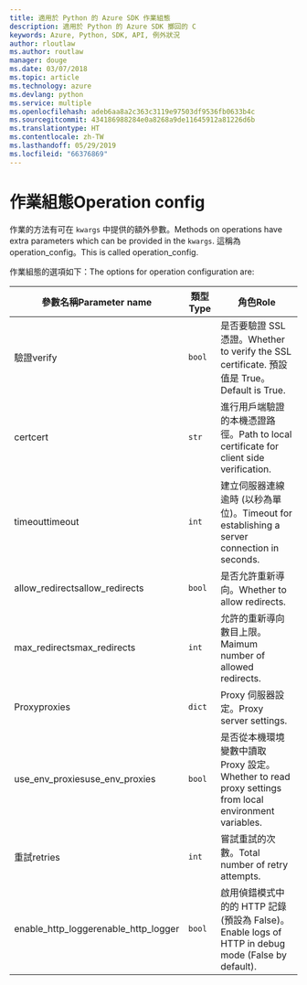 ```yaml
---
title: 適用於 Python 的 Azure SDK 作業組態
description: 適用於 Python 的 Azure SDK 擲回的 C
keywords: Azure, Python, SDK, API, 例外狀況
author: rloutlaw
ms.author: routlaw
manager: douge
ms.date: 03/07/2018
ms.topic: article
ms.technology: azure
ms.devlang: python
ms.service: multiple
ms.openlocfilehash: adeb6aa8a2c363c3119e97503df9536fb0633b4c
ms.sourcegitcommit: 434186988284e0a8268a9de11645912a81226d6b
ms.translationtype: HT
ms.contentlocale: zh-TW
ms.lasthandoff: 05/29/2019
ms.locfileid: "66376869"
---
```

# <a name="operation-config"></a><span data-ttu-id="a5de6-104">作業組態</span><span class="sxs-lookup"><span data-stu-id="a5de6-104">Operation config</span></span> 

<span data-ttu-id="a5de6-105">作業的方法有可在 `kwargs` 中提供的額外參數。</span><span class="sxs-lookup"><span data-stu-id="a5de6-105">Methods on operations have extra parameters which can be provided in the `kwargs`.</span></span> <span data-ttu-id="a5de6-106">這稱為 operation_config。</span><span class="sxs-lookup"><span data-stu-id="a5de6-106">This is called operation_config.</span></span>

<span data-ttu-id="a5de6-107">作業組態的選項如下：</span><span class="sxs-lookup"><span data-stu-id="a5de6-107">The options for operation configuration are:</span></span>

|<span data-ttu-id="a5de6-108">參數名稱</span><span class="sxs-lookup"><span data-stu-id="a5de6-108">Parameter name</span></span>|<span data-ttu-id="a5de6-109">類型</span><span class="sxs-lookup"><span data-stu-id="a5de6-109">Type</span></span>|<span data-ttu-id="a5de6-110">角色</span><span class="sxs-lookup"><span data-stu-id="a5de6-110">Role</span></span>|
|----------------------|------|---------------|
| <span data-ttu-id="a5de6-111">驗證</span><span class="sxs-lookup"><span data-stu-id="a5de6-111">verify</span></span> |`bool`|<span data-ttu-id="a5de6-112">是否要驗證 SSL 憑證。</span><span class="sxs-lookup"><span data-stu-id="a5de6-112">Whether to verify the SSL certificate.</span></span> <span data-ttu-id="a5de6-113">預設值是 True。</span><span class="sxs-lookup"><span data-stu-id="a5de6-113">Default is True.</span></span>|
|  <span data-ttu-id="a5de6-114">cert</span><span class="sxs-lookup"><span data-stu-id="a5de6-114">cert</span></span> |`str`| <span data-ttu-id="a5de6-115">進行用戶端驗證的本機憑證路徑。</span><span class="sxs-lookup"><span data-stu-id="a5de6-115">Path to local certificate for client side verification.</span></span>|
|  <span data-ttu-id="a5de6-116">timeout</span><span class="sxs-lookup"><span data-stu-id="a5de6-116">timeout</span></span> |`int`| <span data-ttu-id="a5de6-117">建立伺服器連線逾時 (以秒為單位)。</span><span class="sxs-lookup"><span data-stu-id="a5de6-117">Timeout for establishing a server connection in seconds.</span></span>|
|  <span data-ttu-id="a5de6-118">allow_redirects</span><span class="sxs-lookup"><span data-stu-id="a5de6-118">allow_redirects</span></span> |`bool` | <span data-ttu-id="a5de6-119">是否允許重新導向。</span><span class="sxs-lookup"><span data-stu-id="a5de6-119">Whether to allow redirects.</span></span>|
|  <span data-ttu-id="a5de6-120">max_redirects</span><span class="sxs-lookup"><span data-stu-id="a5de6-120">max_redirects</span></span>  |`int`| <span data-ttu-id="a5de6-121">允許的重新導向數目上限。</span><span class="sxs-lookup"><span data-stu-id="a5de6-121">Maimum number of allowed redirects.</span></span>|
|  <span data-ttu-id="a5de6-122">Proxy</span><span class="sxs-lookup"><span data-stu-id="a5de6-122">proxies</span></span>  |`dict` |<span data-ttu-id="a5de6-123">Proxy 伺服器設定。</span><span class="sxs-lookup"><span data-stu-id="a5de6-123">Proxy server settings.</span></span>|
|  <span data-ttu-id="a5de6-124">use_env_proxies</span><span class="sxs-lookup"><span data-stu-id="a5de6-124">use_env_proxies</span></span> |`bool` |<span data-ttu-id="a5de6-125">是否從本機環境變數中讀取 Proxy 設定。</span><span class="sxs-lookup"><span data-stu-id="a5de6-125">Whether to read proxy settings from local environment variables.</span></span>|
|  <span data-ttu-id="a5de6-126">重試</span><span class="sxs-lookup"><span data-stu-id="a5de6-126">retries</span></span>  |`int` | <span data-ttu-id="a5de6-127">嘗試重試的次數。</span><span class="sxs-lookup"><span data-stu-id="a5de6-127">Total number of retry attempts.</span></span>|
|  <span data-ttu-id="a5de6-128">enable_http_logger</span><span class="sxs-lookup"><span data-stu-id="a5de6-128">enable_http_logger</span></span> | `bool`| <span data-ttu-id="a5de6-129">啟用偵錯模式中的的 HTTP 記錄 (預設為 False)。</span><span class="sxs-lookup"><span data-stu-id="a5de6-129">Enable logs of HTTP in debug mode (False by default).</span></span>|
